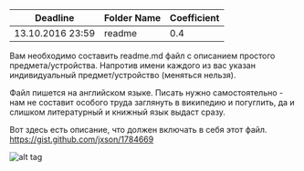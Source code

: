 ﻿Deadline         | Folder Name    | Coefficient
-----------------|----------------|--------------
13.10.2016 23:59 | readme         | 0.4


Вам необходимо составить readme.md файл с описанием простого предмета/устройства. Напротив имени каждого из вас указан индивидуальный предмет/устройство (меняться нельзя).

Файл пишется на английском языке. Писать нужно самостоятельно - нам не составит особого труда заглянуть в википедию и погуглить, да и слишком литературный и книжный язык выдаст сразу. 

Вот здесь есть описание, что должен включать в себя этот файл. 
https://gist.github.com/jxson/1784669


![alt tag](http://memesmix.net/media/created/09516c.jpg)